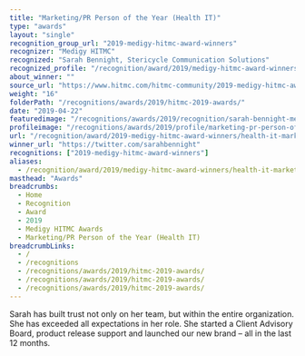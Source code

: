 ```yaml
---
title: "Marketing/PR Person of the Year (Health IT)"
type: "awards"
layout: "single"
recognition_group_url: "2019-medigy-hitmc-award-winners"
recognizer: "Medigy HITMC"
recognized: "Sarah Bennight, Stericycle Communication Solutions"
recognized_profile: "/recognition/award/2019/medigy-hitmc-award-winners/health-it-marketing-pr-person-year"
about_winner: ""
source_url: "https://www.hitmc.com/hitmc-community/2019-medigy-hitmc-award-winners/"
weight: "16"
folderPath: "/recognitions/awards/2019/hitmc-2019-awards/"
date: "2019-04-22"
featuredimage: "/recognitions/awards/2019/recognition/sarah-bennight-medigy-hitmc-2019-healthcare-rising-star-of-the-year.jpg"
profileimage: "/recognitions/awards/2019/profile/marketing-pr-person-of-the-year-health-it.jpg"
url: "/recognition/award/2019-medigy-hitmc-award-winners/health-it-marketing-pr-person-year"
winner_url: "https://twitter.com/sarahbennight"
recognitions: ["2019-medigy-hitmc-award-winners"]
aliases:
  - /recognition/award/2019/medigy-hitmc-award-winners/health-it-marketing-pr-person-year
masthead: "Awards"
breadcrumbs:
  - Home
  - Recognition
  - Award
  - 2019
  - Medigy HITMC Awards
  - Marketing/PR Person of the Year (Health IT)
breadcrumbLinks:
  - /
  - /recognitions
  - /recognitions/awards/2019/hitmc-2019-awards/
  - /recognitions/awards/2019/hitmc-2019-awards/
  - /recognitions/awards/2019/hitmc-2019-awards/
---
```


Sarah has built trust not only on her team, but within the entire organization. She has exceeded all expectations in her role. She started a Client Advisory Board, product release support and launched our new brand – all in the last 12 months.
